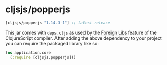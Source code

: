 # cljsjs/popperjs

[](dependency)
```clojure
[cljsjs/popperjs "1.14.3-1"] ;; latest release
```
[](/dependency)

This jar comes with `deps.cljs` as used by the [Foreign Libs][flibs] feature
of the ClojureScript compiler. After adding the above dependency to your project
you can require the packaged library like so:

```clojure
(ns application.core
  (:require [cljsjs.popperjs]))
```

[flibs]: https://clojurescript.org/reference/packaging-foreign-deps
